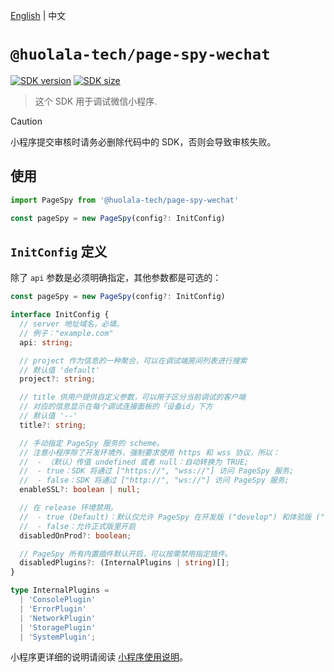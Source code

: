 [npm-image]: https://img.shields.io/npm/v/@huolala-tech/page-spy-wechat?logo=npm&label=version
[npm-url]: https://www.npmjs.com/package/@huolala-tech/page-spy-wechat
[minified-image]: https://img.shields.io/bundlephobia/min/@huolala-tech/page-spy-wechat
[minified-url]: https://unpkg.com/browse/@huolala-tech/page-spy-wechat/dist/iife/index.min.js

[English](./README.md) | 中文

# `@huolala-tech/page-spy-wechat`

[![SDK version][npm-image]][npm-url]
[![SDK size][minified-image]][minified-url]

> 这个 SDK 用于调试微信小程序.

> [!CAUTION]
> 小程序提交审核时请务必删除代码中的 SDK，否则会导致审核失败。

## 使用

```ts
import PageSpy from '@huolala-tech/page-spy-wechat'

const pageSpy = new PageSpy(config?: InitConfig)
```

## `InitConfig` 定义

除了 `api` 参数是必须明确指定，其他参数都是可选的：

```ts
const pageSpy = new PageSpy(config?: InitConfig)

interface InitConfig {
  // server 地址域名，必填。
  // 例子："example.com"
  api: string;

  // project 作为信息的一种聚合，可以在调试端房间列表进行搜索
  // 默认值 'default'
  project?: string;

  // title 供用户提供自定义参数，可以用于区分当前调试的客户端
  // 对应的信息显示在每个调试连接面板的「设备id」下方
  // 默认值 '--'
  title?: string;

  // 手动指定 PageSpy 服务的 scheme。
  // 注意小程序除了开发环境外，强制要求使用 https 和 wss 协议，所以：
  //  - （默认）传值 undefined 或者 null：自动转换为 TRUE;
  //  - true：SDK 将通过 ["https://", "wss://"] 访问 PageSpy 服务;
  //  - false：SDK 将通过 ["http://", "ws://"] 访问 PageSpy 服务;
  enableSSL?: boolean | null;

  // 在 release 环境禁用。
  //  - true (Default)：默认仅允许 PageSpy 在开发版 ("develop") 和体验版 ("trial") 使用
  //  - false：允许正式版里开启
  disabledOnProd?: boolean;

  // PageSpy 所有内置插件默认开启，可以按需禁用指定插件。
  disabledPlugins?: (InternalPlugins | string)[];
}

type InternalPlugins =
  | 'ConsolePlugin'
  | 'ErrorPlugin'
  | 'NetworkPlugin'
  | 'StoragePlugin'
  | 'SystemPlugin';

```

小程序更详细的说明请阅读 [小程序使用说明](https://github.com/HuolalaTech/page-spy/wiki/%E5%B0%8F%E7%A8%8B%E5%BA%8F%E4%BD%BF%E7%94%A8%E8%AF%B4%E6%98%8E)。
